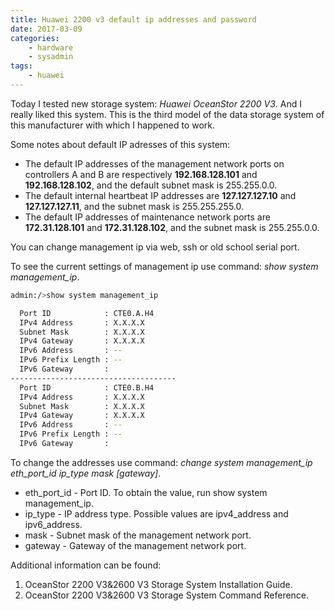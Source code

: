```yaml
---
title: Huawei 2200 v3 default ip addresses and password
date: 2017-03-09
categories:
    - hardware
    - sysadmin
tags: 
    - huawei
---
```


Today I tested new storage system: _Huawei OceanStor 2200 V3_. And I really liked this system. 
This is the third model of the data storage system of this manufacturer with which I happened to work.

Some notes about default IP adresses of this system:

* The default IP addresses of the management network ports on controllers A and B are respectively __192.168.128.101__ and __192.168.128.102__, and the default subnet mask is 255.255.0.0.
* The default internal heartbeat IP addresses are __127.127.127.10__ and __127.127.127.11__, and the subnet mask is 255.255.255.0.
* The default IP addresses of maintenance network ports are __172.31.128.101__ and __172.31.128.102__, and the subnet mask is 255.255.0.0.

You can change management ip via web, ssh or old school serial port.

To see the current settings of management ip use command: _show system management\_ip_.

```bash
admin:/>show system management_ip

  Port ID            : CTE0.A.H4
  IPv4 Address       : X.X.X.X
  Subnet Mask        : X.X.X.X
  IPv4 Gateway       : X.X.X.X
  IPv6 Address       : --
  IPv6 Prefix Length : --
  IPv6 Gateway       :
-------------------------------------
  Port ID            : CTE0.B.H4
  IPv4 Address       : X.X.X.X
  Subnet Mask        : X.X.X.X
  IPv4 Gateway       : X.X.X.X
  IPv6 Address       : --
  IPv6 Prefix Length : --
  IPv6 Gateway       :
```

To change the addresses use command: _change system management\_ip eth\_port\_id ip\_type mask [gateway]_.

* eth_port_id - Port ID. To obtain the value, run show system management_ip.
* ip_type - IP address type. Possible values are ipv4_address and ipv6_address.
* mask - Subnet mask of the management network port.
* gateway - Gateway of the management network port.

Additional information can be found:

1. OceanStor 2200 V3&2600 V3 Storage System Installation Guide.
2. OceanStor 2200 V3&2600 V3 Storage System Command Reference.
